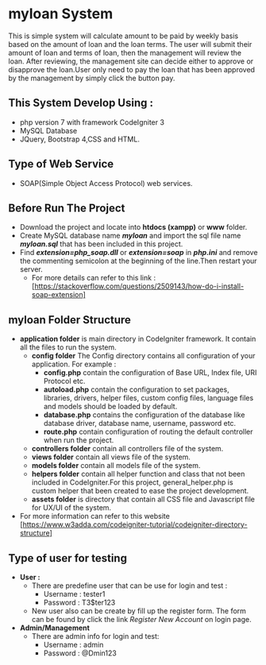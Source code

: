 # myloan System
This is simple system will calculate amount to be paid by weekly basis based on the amount of loan and the loan terms. The user will submit their amount of loan and terms of loan, then the management will review the loan. After reviewing, the management site can decide either to approve or  disapprove the loan.User only need to pay the loan that has been approved by the management by simply click the button pay.

## This System Develop Using :
- php version 7 with framework CodeIgniter 3
- MySQL Database
- JQuery, Bootstrap 4,CSS and HTML.

## Type of Web Service
- SOAP(Simple Object Access Protocol) web services.

## Before Run The Project
- Download the project and locate into **htdocs (xampp)** or **www** folder.
- Create MySQL database name ***myloan*** and import the sql file name ***myloan.sql*** that has been included in this project.
- Find ***extension=php_soap.dll*** or ***extension=soap*** in ***php.ini*** and remove the commenting semicolon at the beginning of the line.Then restart your server.
  - For more details can refer to this link : 
   [https://stackoverflow.com/questions/2509143/how-do-i-install-soap-extension]
   
## myloan Folder Structure
- **application folder** is main directory in CodeIgniter framework. It contain all the files to run the system.
  - **config folder** The Config directory contains all configuration of your application. For example : 
      - **config.php** contain the configuration of Base URL, Index file, URI   Protocol etc. 
      - **autoload.php** contain the configuration to set packages, libraries, drivers, helper files, custom config files, language files and models should be loaded by default. 
      - **database.php** contains the configuration of the database like database driver, database name, username, password etc.
      - **route.php** contain configuration of routing the default controller when run the project.
  - **controllers folder** contain all controllers file of the system. 
  - **views folder** contain all views file of the system.
  - **models folder** contain all models file of the system.
  - **helpers folder** contain all helper function and class that not been included in CodeIgniter.For this project, general_helper.php is custom helper that been created to    ease the project development.
  - **assets folder** is directory that contain all CSS file and Javascript file for UX/UI of the system.
- For more information can refer to this website [https://www.w3adda.com/codeigniter-tutorial/codeigniter-directory-structure]



## Type of user for testing
- **User :** 
  - There are predefine user that can be use for login and test : 
    - Username : tester1
    - Password : T3$ter123
  - New user also can be create by fill up the register form. The form can be found by click the link *Register New Account* on login page. 
- **Admin/Management**
  - There are admin info for login and test:
    - Username : admin
    - Password : @Dmin123
